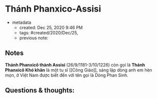 # Thánh Phanxico-Assisi

- metadata
	- created: Dec 25, 2020 9:46 PM
	- tags: #created/2020/Dec/25,
	- previous note:

## Notes
**Thánh Phanxicô thành Assisi** (26/9/1181-3/10/1226) còn gọi là **Thánh Phanxicô Khó khăn** là một tu sĩ [[Công Giáo]], sáng lập dòng anh em hèn mọn, ở Việt Nam được biết đến với tên gọi là Dòng Phan Sinh.

## Questions & thoughts:
